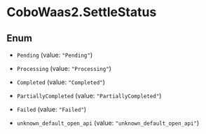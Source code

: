 # CoboWaas2.SettleStatus

## Enum


* `Pending` (value: `"Pending"`)

* `Processing` (value: `"Processing"`)

* `Completed` (value: `"Completed"`)

* `PartiallyCompleted` (value: `"PartiallyCompleted"`)

* `Failed` (value: `"Failed"`)

* `unknown_default_open_api` (value: `"unknown_default_open_api"`)



